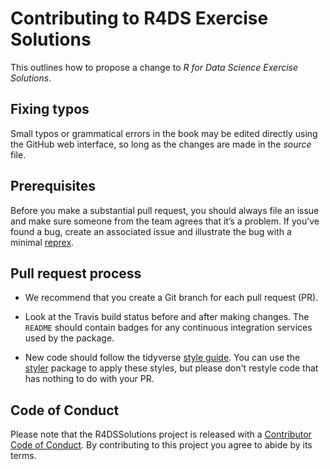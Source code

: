 # Contributing to R4DS Exercise Solutions

This outlines how to propose a change to *R for Data Science Exercise Solutions*.

## Fixing typos

Small typos or grammatical errors in the book may be edited directly using
the GitHub web interface, so long as the changes are made in the _source_ file.

## Prerequisites

Before you make a substantial pull request, you should always file an issue and
make sure someone from the team agrees that it’s a problem. If you’ve found a
bug, create an associated issue and illustrate the bug with a minimal
[reprex](https://www.tidyverse.org/help/#reprex).

## Pull request process

-   We recommend that you create a Git branch for each pull request (PR).  

-   Look at the Travis build status before and after making changes.
    The `README` should contain badges for any continuous integration services used
by the package.

-   New code should follow the tidyverse [style guide](http://style.tidyverse.org).
    You can use the [styler](https://CRAN.R-project.org/package=styler) package to
    apply these styles, but please don't restyle code that has nothing to do with
    your PR.

## Code of Conduct

Please note that the R4DSSolutions project is released with a
[Contributor Code of Conduct](CODE_OF_CONDUCT.md). By contributing to this
project you agree to abide by its terms.
